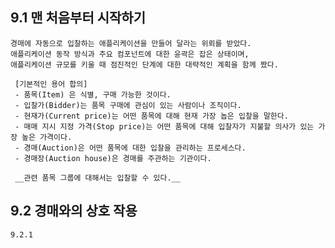 
9.1 맨 처음부터 시작하기
----
    경매에 자동으로 입찰하는 애플리케이션을 만들어 달라는 위뢰를 받았다. 
    애플리케이션 동작 방식과 주요 컴포넌트에 대한 윤곽은 잡은 상태이며, 
    애플리케이션 규모를 키울 때 점진적인 단계에 대한 대략적인 계획을 함께 짰다.
     
     [기본적인 용어 합의]
     - 품목(Item) 은 식별, 구매 가능한 것이다.
     - 입찰가(Bidder)는 품목 구매에 관심이 있는 사람이나 조직이다.
     - 현재가(Current price)는 어떤 품목에 대해 현재 가장 놉은 입챂을 말한다.
     - 매매 지시 지정 가격(Stop price)는 어떤 품목에 대해 입찰자가 지불할 의사가 있는 가장 높은 가격이다.
     - 경매(Auction)은 어떤 품목에 대한 입찰을 관리하는 프로세스다.
     - 경매장(Auction house)은 경매를 주관하는 기관이다.
     
     __관련 품목 그룹에 대해서는 입찰할 수 있다.__

 9.2 경매와의 상호 작용
 ----
    9.2.1